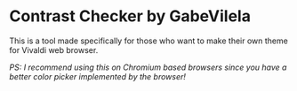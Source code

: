 # Contrast Checker by GabeVilela

This is a tool made specifically for those who want to make their own theme for Vivaldi web browser.

*PS: I recommend using this on Chromium based browsers since you have a better color picker implemented by the browser!*
